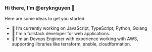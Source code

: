 ### Hi there, I’m @eryknguyen 👋

Here are some ideas to get you started:

- 🔭 I’m currently working on JavaScript, TypeScript, Python, Golang
- 🌱 I'm a fullstack developer for web applications.
- 💞️ I'm an Devops Engineer with experience working with AWS, supporting libraries like terraform, ansble, cloudformation.

<!---
eryknguyen/eryknguyen is a ✨ special ✨ repository because its `README.md` (this file) appears on your GitHub profile.
You can click the Preview link to take a look at your changes.
--->
